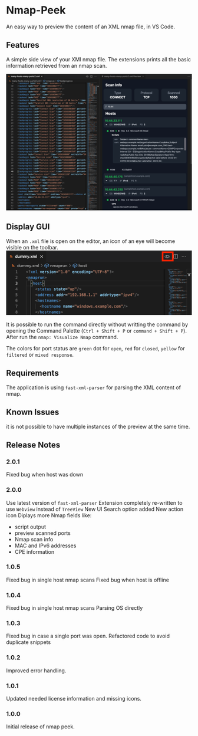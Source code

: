 # Nmap-Peek

An easy way to preview the content of an XML nmap file, in VS Code.

## Features

A simple side view of your XMl nmap file. The extensions prints all the basic information retrieved from an nmap scan. 

![nmap peek](./media/preview.png)

## Display GUI

When an `.xml` file is open on the editor, an icon of an eye will become visible on the toolbar.
![nmap peek](./media/enable.png)

It is possible to run the command directly without writting the command by opening the Command Palette (`Ctrl + Shift + P` or `command + Shift + P`). After run the `nmap: Visualize Nmap` command.

The colors for port status are `green` dot for `open`, `red` for `closed`, `yellow` for `filtered` or `mixed response`.

## Requirements

The application is using `fast-xml-parser` for parsing the XML content of nmap. 

## Known Issues

it is not possible to have multiple instances of the preview at the same time.

## Release Notes

### 2.0.1

Fixed bug when host was down

### 2.0.0

Use latest version of `fast-xml-parser`
Extension completely re-written to use `Webview` instead of `TreeView`
New UI
Search option added
New action icon
Diplays more Nmap fields like:
- script output
- preview scanned ports
- Nmap scan info
- MAC and IPv6 addresses
- CPE information

### 1.0.5

Fixed bug in single host nmap scans
Fixed bug when host is offline

### 1.0.4

Fixed bug in single host nmap scans
Parsing OS directly

### 1.0.3

Fixed bug in case a single port was open.
Refactored code to avoid duplicate snippets

### 1.0.2

Improved error handling.

### 1.0.1

Updated needed license information and missing icons.

### 1.0.0

Initial release of nmap peek.